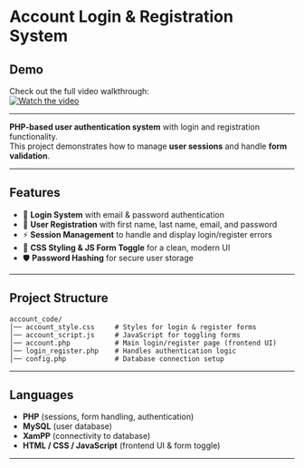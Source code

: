 # Account Login & Registration System

##  Demo
Check out the full video walkthrough:  
[![Watch the video](https://img.youtube.com/vi/hSSSyyY2Z5c/0.jpg)](https://youtu.be/hSSSyyY2Z5c)

---

**PHP-based user authentication system** with login and registration functionality.  
This project demonstrates how to manage **user sessions** and handle **form validation**.

---

##  Features
- 🔑 **Login System** with email & password authentication  
- 📝 **User Registration** with first name, last name, email, and password  
- ⚡ **Session Management** to handle and display login/register errors  
- 🎨 **CSS Styling & JS Form Toggle** for a clean, modern UI  
- 🛡️ **Password Hashing** for secure user storage  

---

##  Project Structure
```
account_code/
│── account_style.css     # Styles for login & register forms
│── account_script.js     # JavaScript for toggling forms
│── account.php           # Main login/register page (frontend UI)
│── login_register.php    # Handles authentication logic
│── config.php            # Database connection setup
```
---

##  Languages
- **PHP** (sessions, form handling, authentication)  
- **MySQL** (user database)  
- **XamPP** (connectivity to database)
- **HTML / CSS / JavaScript** (frontend UI & form toggle)  

---


